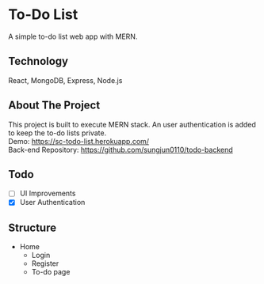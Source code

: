 # To-Do List
A simple to-do list web app with MERN.

## Technology
React, MongoDB, Express, Node.js

## About The Project
This project is built to execute MERN stack. An user authentication is added to keep the to-do lists private. 
<br>Demo: https://sc-todo-list.herokuapp.com/
<br>Back-end Repository: https://github.com/sungjun0110/todo-backend

## Todo
- [ ] UI Improvements
- [x] User Authentication

## Structure
* Home
  * Login
  * Register
  * To-do page
